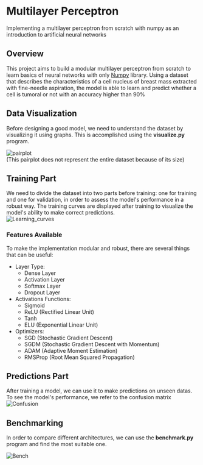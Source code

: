 # Multilayer Perceptron
Implementing a multilayer perceptron from scratch with numpy as an introduction to artificial neural networks
## Overview
This project aims to build a modular multilayer perceptron from scratch to learn basics of neural networks with only [Numpy](https://numpy.org/) library. Using a dataset that describes the characteristics of a cell nucleus of breast
mass extracted with fine-needle aspiration, the model is able to learn and predict whether a cell is tumoral or not with an accuracy higher than 90%

## Data Visualization
Before designing a good model, we need to understand the dataset by visualizing it using graphs. This is accomplished using the **visualize.py** program.

![pairplot](https://github.com/user-attachments/assets/72c627d3-8ef3-4978-a2ed-6d254f06eb77)
</br>
(This pairplot does not represent the entire dataset because of its size)

## Training Part
We need to divide the dataset into two parts before training: one for training and one for validation, in order to assess the model's performance in a robust way. 
The training curves are displayed after training to visualize the model's ability to make correct predictions.
</br>
![Learning_curves](https://github.com/user-attachments/assets/7f1639d8-ac58-4321-af41-16a82784a994)

### Features Available
To make the implementation modular and robust, there are several things that can be useful:
- Layer Type:
    - Dense Layer
    - Activation Layer
    - Softmax Layer
    - Dropout Layer
- Activations Functions:
    - Sigmoid
    - ReLU (Rectified Linear Unit)
    - Tanh
    - ELU (Exponential Linear Unit)
- Optimizers:
    - SGD (Stochastic Gradient Descent)
    - SGDM (Stochastic Gradient Descent with Momentum)
    - ADAM (Adaptive Moment Estimation)
    - RMSProp (Root Mean Squared Propagation)

## Predictions Part
After training a model, we can use it to make predictions on unseen datas. To see the model's performance, we refer to the confusion matrix
</br>
![Confusion](https://github.com/user-attachments/assets/03e3c4ed-e27d-4db9-bc8b-a518f6e0b19d)

## Benchmarking 
In order to compare different architectures, we can use the **benchmark.py** program and find the most suitable one. 

![Bench](https://github.com/user-attachments/assets/542947c5-d5df-491e-9ea1-55bdce0fca1d)
